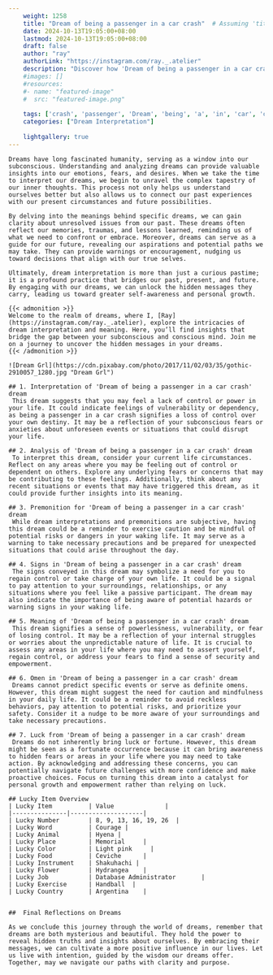 ```yaml
---
    weight: 1258
    title: "Dream of being a passenger in a car crash"  # Assuming 'title' column exists
    date: 2024-10-13T19:05:00+08:00
    lastmod: 2024-10-13T19:05:00+08:00
    draft: false
    author: "ray"
    authorLink: "https://instagram.com/ray._.atelier"
    description: "Discover how 'Dream of being a passenger in a car crash' can interpret your future and uncover its significant meanings in your life."
    #images: []
    #resources:
    #- name: "featured-image"
    #  src: "featured-image.png"
    
    tags: ['crash', 'passenger', 'Dream', 'being', 'a', 'in', 'car', 'of']
    categories: ["Dream Interpretation"]
    
    lightgallery: true
---
```

    
    Dreams have long fascinated humanity, serving as a window into our subconscious. Understanding and analyzing dreams can provide valuable insights into our emotions, fears, and desires. When we take the time to interpret our dreams, we begin to unravel the complex tapestry of our inner thoughts. This process not only helps us understand ourselves better but also allows us to connect our past experiences with our present circumstances and future possibilities.
    
    By delving into the meanings behind specific dreams, we can gain clarity about unresolved issues from our past. These dreams often reflect our memories, traumas, and lessons learned, reminding us of what we need to confront or embrace. Moreover, dreams can serve as a guide for our future, revealing our aspirations and potential paths we may take. They can provide warnings or encouragement, nudging us toward decisions that align with our true selves.
    
    Ultimately, dream interpretation is more than just a curious pastime; it is a profound practice that bridges our past, present, and future. By engaging with our dreams, we can unlock the hidden messages they carry, leading us toward greater self-awareness and personal growth.
    
    {{< admonition >}}
    Welcome to the realm of dreams, where I, [Ray](https://instagram.com/ray._.atelier), explore the intricacies of dream interpretation and meaning. Here, you’ll find insights that bridge the gap between your subconscious and conscious mind. Join me on a journey to uncover the hidden messages in your dreams.
    {{< /admonition >}}
    
    ![Dream Grl](https://cdn.pixabay.com/photo/2017/11/02/03/35/gothic-2910057_1280.jpg "Dream Grl")
    
    ## 1. Interpretation of 'Dream of being a passenger in a car crash' dream
     This dream suggests that you may feel a lack of control or power in your life. It could indicate feelings of vulnerability or dependency, as being a passenger in a car crash signifies a loss of control over your own destiny. It may be a reflection of your subconscious fears or anxieties about unforeseen events or situations that could disrupt your life.
    
    ## 2. Analysis of 'Dream of being a passenger in a car crash' dream
     To interpret this dream, consider your current life circumstances. Reflect on any areas where you may be feeling out of control or dependent on others. Explore any underlying fears or concerns that may be contributing to these feelings. Additionally, think about any recent situations or events that may have triggered this dream, as it could provide further insights into its meaning.
    
    ## 3. Premonition for 'Dream of being a passenger in a car crash' dream
     While dream interpretations and premonitions are subjective, having this dream could be a reminder to exercise caution and be mindful of potential risks or dangers in your waking life. It may serve as a warning to take necessary precautions and be prepared for unexpected situations that could arise throughout the day.
    
    ## 4. Signs in 'Dream of being a passenger in a car crash' dream
     The signs conveyed in this dream may symbolize a need for you to regain control or take charge of your own life. It could be a signal to pay attention to your surroundings, relationships, or any situations where you feel like a passive participant. The dream may also indicate the importance of being aware of potential hazards or warning signs in your waking life.
    
    ## 5. Meaning of 'Dream of being a passenger in a car crash' dream
     This dream signifies a sense of powerlessness, vulnerability, or fear of losing control. It may be a reflection of your internal struggles or worries about the unpredictable nature of life. It is crucial to assess any areas in your life where you may need to assert yourself, regain control, or address your fears to find a sense of security and empowerment.
    
    ## 6. Omen in 'Dream of being a passenger in a car crash' dream
     Dreams cannot predict specific events or serve as definite omens. However, this dream might suggest the need for caution and mindfulness in your daily life. It could be a reminder to avoid reckless behaviors, pay attention to potential risks, and prioritize your safety. Consider it a nudge to be more aware of your surroundings and take necessary precautions.
    
    ## 7. Luck from 'Dream of being a passenger in a car crash' dream
     Dreams do not inherently bring luck or fortune. However, this dream might be seen as a fortunate occurrence because it can bring awareness to hidden fears or areas in your life where you may need to take action. By acknowledging and addressing these concerns, you can potentially navigate future challenges with more confidence and make proactive choices. Focus on turning this dream into a catalyst for personal growth and empowerment rather than relying on luck.
    
    ## Lucky Item Overview
    | Lucky Item          | Value              |
    |---------------|--------------------|
    | Lucky Number        | 8, 9, 13, 16, 19, 26  |
    | Lucky Word          | Courage |
    | Lucky Animal        | Hyena |
    | Lucky Place         | Memorial     |
    | Lucky Color         | Light pink     |
    | Lucky Food          | Ceviche      |
    | Lucky Instrument    | Shakuhachi |
    | Lucky Flower        | Hydrangea    |
    | Lucky Job           | Database Administrator       |
    | Lucky Exercise      | Handball  |
    | Lucky Country       | Argentina    |
    
    
    ##  Final Reflections on Dreams
    
    As we conclude this journey through the world of dreams, remember that dreams are both mysterious and beautiful. They hold the power to reveal hidden truths and insights about ourselves. By embracing their messages, we can cultivate a more positive influence in our lives. Let us live with intention, guided by the wisdom our dreams offer. Together, may we navigate our paths with clarity and purpose.
    